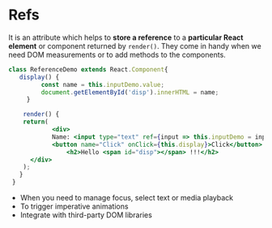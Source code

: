 # Refs

It is an attribute which helps to **store a reference** to a **particular React element** or component returned by `render()`. They come in handy when we need DOM measurements or to add methods to the components.

```jsx
class ReferenceDemo extends React.Component{
   display() {
         const name = this.inputDemo.value;
         document.getElementById('disp').innerHTML = name;
     }

	render() {
    return(          
			<div>
            Name: <input type="text" ref={input => this.inputDemo = input} />
            <button name="Click" onClick={this.display}>Click</button>            
		        <h2>Hello <span id="disp"></span> !!!</h2>
      </div>
    );
   }
 }
```

- When you need to manage focus, select text or media playback
- To trigger imperative animations
- Integrate with third-party DOM libraries